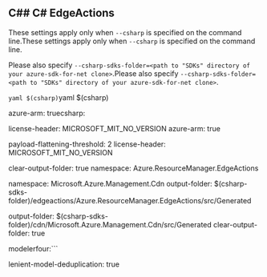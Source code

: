 ## C## C# EdgeActions



These settings apply only when `--csharp` is specified on the command line.These settings apply only when `--csharp` is specified on the command line.

Please also specify `--csharp-sdks-folder=<path to "SDKs" directory of your azure-sdk-for-net clone>`.Please also specify `--csharp-sdks-folder=<path to "SDKs" directory of your azure-sdk-for-net clone>`.



```yaml $(csharp)```yaml $(csharp)

azure-arm: truecsharp:

license-header: MICROSOFT_MIT_NO_VERSION  azure-arm: true

payload-flattening-threshold: 2  license-header: MICROSOFT_MIT_NO_VERSION

clear-output-folder: true  namespace: Azure.ResourceManager.EdgeActions

namespace: Microsoft.Azure.Management.Cdn  output-folder: $(csharp-sdks-folder)/edgeactions/Azure.ResourceManager.EdgeActions/src/Generated

output-folder: $(csharp-sdks-folder)/cdn/Microsoft.Azure.Management.Cdn/src/Generated  clear-output-folder: true

modelerfour:```

  lenient-model-deduplication: true
```
